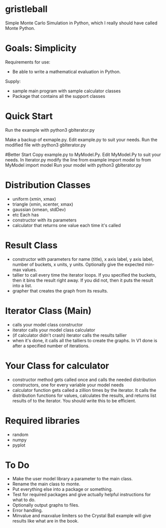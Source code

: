 # gristleball
Simple Monte Carlo Simulation in Python, which I really should have called Monte Python. 

# Goals: Simplicity
Requirements for use: 
* Be able to write a mathematical evaluation in Python.

Supply: 
* sample main program with sample calculator classes
* Package that contains all the support classes

# Quick Start
Run the example with 
python3 gbIterator.py

Make a backup of exmaple.py.
Edit example.py to suit your needs. 
Run the modified file with 
python3 gbIterator.py

#Better Start
Copy example.py to MyModel.Py. 
Edit MyModel.Py to suit your needs.
In Iterator.py modify the line
from example import model
to
from MyModel import model
Run your model with 
python3 gbIterator.py

# Distribution Classes
* uniform (xmin, xmax)
* triangle (xmin, xcenter, xmax)
* gaussian (xmean, stdDev)
* etc
Each has 
* constructor with its parameters
* calculator that returns one value each time it's called

# Result Class
* constructor with parameters for name (title), x axis label, y axis label, number of buckets, x units, y units. Optionally give the expected min-max values. 
* tallier to call every time the iterator loops. If you specified the buckets, then it bins the result right away. If you did not, then it puts the result into a list. 
* grapher that creates the graph from its results. 

# Iterator Class (Main)
* calls your model class constructor
* iterator calls your model class calculator
* (if calculator didn't crash) iterator calls the results tallier
* when it's done, it calls all the talliers to create the graphs. In V1 done is after a specified number of iterations. 

# Your Class for calculator
* constructor method gets called once and calls the needed distribution constructors, one for every variable your model needs
* calculator function gets called a zillion times by the iterator. It calls the distribution functions for values, calculates the results, and returns list results of to the iterator. You should write this to be efficient. 

# Required libraries
* random
* numpy
* pyplot

# To Do
* Make the user model library a parameter to the main class. 
* Rename the main class to monte. 
* Put everything else into a package or something. 
* Test for required packages and give actually helpful instructions for what to do. 
* Optionally output graphs to files. 
* Error handling.
* Minvalue and maxvalue limiters so the Crystal Ball example will give results like what are in the book. 
